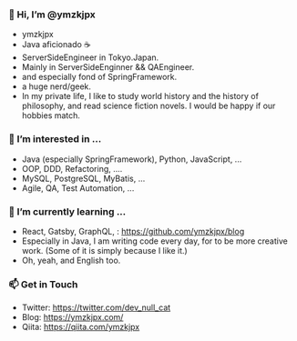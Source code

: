 ### 👋 Hi, I’m @ymzkjpx
- ymzkjpx
- Java aficionado ☕
- ServerSideEngineer in Tokyo.Japan.
- Mainly in ServerSideEnginner && QAEngineer.
- and especially fond of SpringFramework.
- a huge nerd/geek.
- In my private life, I like to study world history and the history of philosophy, and read science fiction novels. I would be happy if our hobbies match.

### 👀 I’m interested in ...
- Java (especially SpringFramework), Python, JavaScript, ...
- OOP, DDD, Refactoring, ....
- MySQL, PostgreSQL, MyBatis, ...
- Agile, QA, Test Automation, ...

### 🌱 I’m currently learning ...
- React, Gatsby, GraphQL, : https://github.com/ymzkjpx/blog
- Especially in Java, I am writing code every day, for to be more creative work. (Some of it is simply because I like it.)
- Oh, yeah, and English too.

### 📫 Get in Touch
- Twitter: https://twitter.com/dev_null_cat
- Blog: https://ymzkjpx.com/
- Qiita: https://qiita.com/ymzkjpx

